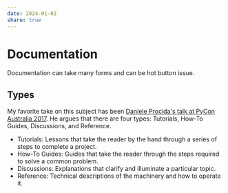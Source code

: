 ```yaml
---
date: 2024-01-02
share: true
---
```


# Documentation
Documentation can take many forms and can be hot button issue.
## Types
My favorite take on this subject has been [Daniele Procida's talk at PyCon Australia 2017](https://www.youtube.com/watch?v=t4vKPhjcMZg). He argues that there are four types: Tutorials, How-To Guides, Discussions, and Reference. 

- Tutorials: Lessons that take the reader by the hand through a series of steps to complete a project.
- How-To Guides: Guides that take the reader through the steps required to solve a common problem.
- Discussions: Explanations that clarify and illuminate a particular topic.
- Reference: Technical descriptions of the machinery and how to operate it.